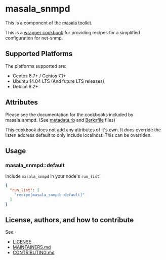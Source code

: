 # masala_snmpd

This is a component of the [masala toolkit](https://github.com/PaytmLabs/masala).

This is a [wrapper cookbook](http://blog.vialstudios.com/the-environment-cookbook-pattern/#thewrappercookbook) for providing recipes for a simplified configuration for net-snmp.

## Supported Platforms

The platforms supported are:
- Centos 6.7+ / Centos 7.1+
- Ubuntu 14.04 LTS (And future LTS releases)
- Debian 8.2+

## Attributes

Please see the documentation for the cookbooks included by masala_snmpd. (See [metadata.rb](https://github.com/PaytmLabs/masala_snmpd/blob/develop/metadata.rb) and [Berksfile](https://github.com/PaytmLabs/masala_snmpd/blob/develop/Berksfile) files)

This cookbook does not add any attributes of it's own. It *does* override the listen address default to only include localhost. This can be overriden.

## Usage

### masala_snmpd::default

Include `masala_snmpd` in your node's `run_list`:

```json
{
  "run_list": [
    "recipe[masala_snmpd::default]"
  ]
}
```

## License, authors, and how to contribute

See:
- [LICENSE](https://github.com/PaytmLabs/masala_snmpd/blob/develop/LICENSE)
- [MAINTAINERS.md](https://github.com/PaytmLabs/masala_snmpd/blob/develop/MAINTAINERS.md)
- [CONTRIBUTING.md](https://github.com/PaytmLabs/masala_snmpd/blob/develop/CONTRIBUTING.md)

